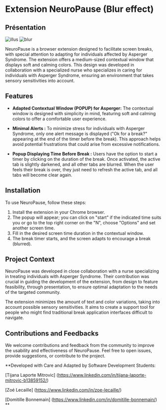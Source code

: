 # Extension NeuroPause (Blur effect)

## Présentation

![illus](images_readme/NeuroPause.png) ![blur](images_readme/Blur.png)

NeuroPause is a browser extension designed to facilitate screen breaks, with special attention to adapting for individuals affected by Asperger Syndrome. The extension offers a medium-sized contextual window that displays soft and calming colors. This design was developed in collaboration with a specialized nurse who specializes in caring for individuals with Asperger Syndrome, ensuring an environment that takes sensory sensitivities into account.

## Features

- **Adapted Contextual Window (POPUP) for Asperger:** The contextual window is designed with simplicity in mind, featuring soft and calming colors to offer a comfortable user experience.

- **Minimal Alerts :** To minimize stress for individuals with Asperger Syndrome, only one alert message is displayed ("Ok for a break?" appearing at the end of the timer before the break). This approach helps avoid potential frustrations that could arise from excessive notifications.

- **Popup Displaying Time Before Break :** Users have the option to start a timer by clicking on the duration of the break. Once activated, the active tab is slightly darkened, and all other tabs are blurred. When the user feels their break is over, they just need to refresh the active tab, and all tabs will become clear again.

## Installation

To use NeuroPause, follow these steps:

1. Install the extension in your Chrome browser.
2. The popup will appear; you can click on "start" if the indicated time suits you or go to the top right corner on the "N", choose "Options" and set another screen time.
3. Fill in the desired screen time duration in the contextual window.
4. The break timer starts, and the screen adapts to encourage a break (blurred).

## Project Context

NeuroPause was developed in close collaboration with a nurse specializing in treating individuals with Asperger Syndrome. Their contribution was crucial in guiding the development of the extension, from design to feature feasibility, through presentation, to ensure optimal adaptation to the needs of the targeted community.

The extension minimizes the amount of text and color variations, taking into account possible sensory sensitivities. It aims to create a support tool for people who might find traditional break application interfaces difficult to navigate.

## Contributions and Feedbacks

We welcome contributions and feedback from the community to improve the usability and effectiveness of NeuroPause. Feel free to open issues, provide suggestions, or contribute to the project.

\*\*Developed with Care and Adapted by Software Development Students:

[Tijana Laporte Mitrovic] (https://www.linkedin.com/in/tijana-laporte-mitrovic-b13859152/)

[Zoé Lecaille] (https://www.linkedin.com/in/zoe-lecaille/)

[Domitille Bonnemain] (https://www.linkedin.com/in/domitille-bonnemain/) \*\*
